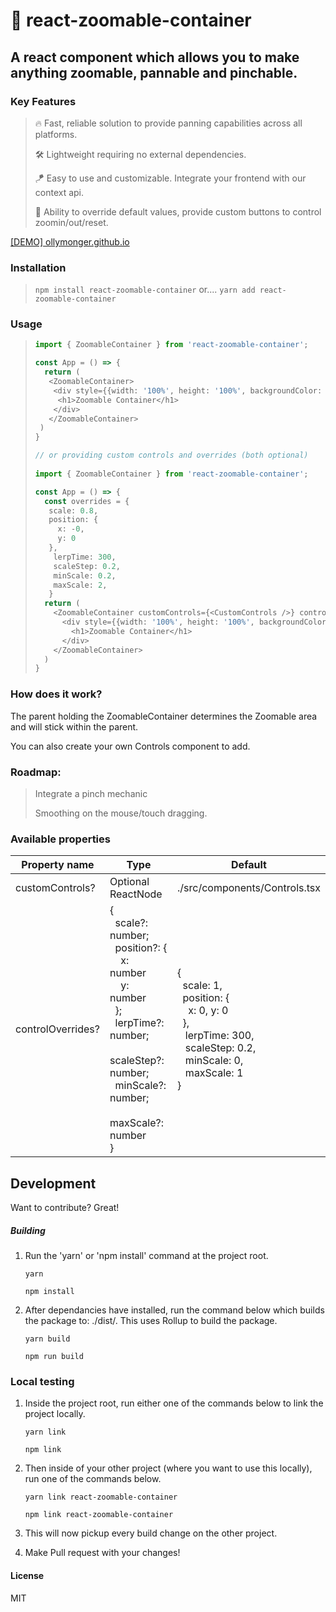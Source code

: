 # 🔭 react-zoomable-container

## A react component which allows you to make anything zoomable, pannable and pinchable.

### Key Features

> 🔥 Fast, reliable solution to provide panning capabilities across all platforms.
>
> 🛠 Lightweight requiring no external dependencies.
>
> 🪁 Easy to use and customizable. Integrate your frontend with our context api.
>
> 👑 Ability to override default values, provide custom buttons to control zoomin/out/reset.

[[DEMO] ollymonger.github.io](https://ollymonger.github.io/ "Demo")

### Installation

> ``npm install react-zoomable-container``
> or....
> `yarn add react-zoomable-container`

### Usage

> ```typescript
> import { ZoomableContainer } from 'react-zoomable-container';
>
> const App = () => {
>   return (  
>    <ZoomableContainer>
>     <div style={{width: '100%', height: '100%', backgroundColor: 'red'}}>
>      <h1>Zoomable Container</h1>
>     </div>
>    </ZoomableContainer>
>  )
> }
>
> // or providing custom controls and overrides (both optional)
>  
> import { ZoomableContainer } from 'react-zoomable-container';
>
> const App = () => {
>   const overrides = {
>    scale: 0.8,
>    position: {
>      x: -0,
>      y: 0
>    },
>     lerpTime: 300,
>     scaleStep: 0.2,
>     minScale: 0.2,
>     maxScale: 2,
>    }
>   return (
>     <ZoomableContainer customControls={<CustomControls />} controlOverrides={overrides}>
>       <div style={{width: '100%', height: '100%', backgroundColor: 'red'}}>
>         <h1>Zoomable Container</h1>
>       </div>
>     </ZoomableContainer>
>   )
> }
>
> ```

### How does it work?

The parent holding the ZoomableContainer determines the Zoomable area and will stick within the parent.

You can also create your own Controls component to add.

### Roadmap:

> Integrate a pinch mechanic
>
> Smoothing on the mouse/touch dragging.

### Available properties

| Property name     | Type                                                                                                                                                                                                                   | Default                                                                                                                                                                         |
| ----------------- | ---------------------------------------------------------------------------------------------------------------------------------------------------------------------------------------------------------------------- | ------------------------------------------------------------------------------------------------------------------------------------------------------------------------------- |
| customControls?   | Optional ReactNode                                                                                                                                                                                                     | ./src/components/Controls.tsx                                                                                                                                                   |
| controlOverrides? | {<br />  scale?: number;<br />  position?: {<br />    x: number<br />    y: number<br />  };<br />  lerpTime?: number;<br />  scaleStep?: number;<br />  minScale?: number;<br />  maxScale?: number<br />} | {<br />  scale: 1,<br />  position: {<br />    x: 0, y: 0<br />  },<br />   lerpTime: 300,<br />   scaleStep: 0.2,<br />   minScale: 0,<br />   maxScale: 1<br />} |

## Development

Want to contribute? Great!

##### Building

1. Run the 'yarn' or 'npm install' command at the project root.

   ```
   yarn

   npm install
   ```
2. After dependancies have installed, run the command below which builds the package to: ./dist/. This uses Rollup to build the package.

   ```
   yarn build

   npm run build
   ```

### Local testing

1. Inside the project root, run either one of the commands below to link the project locally.

   ```
   yarn link

   npm link

   ```
2. Then inside of your other project (where you want to use this locally), run one of the commands below.

   ```
   yarn link react-zoomable-container

   npm link react-zoomable-container
   ```
3. This will now pickup every build change on the other project.
4. Make Pull request with your changes!

#### License

MIT
